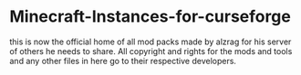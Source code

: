 # Minecraft-Instances-for-curseforge
this is now the official home of all mod packs made by alzrag for his server of others he needs to share. All copyright and rights for the mods and tools and any other files in here go to their respective developers.
